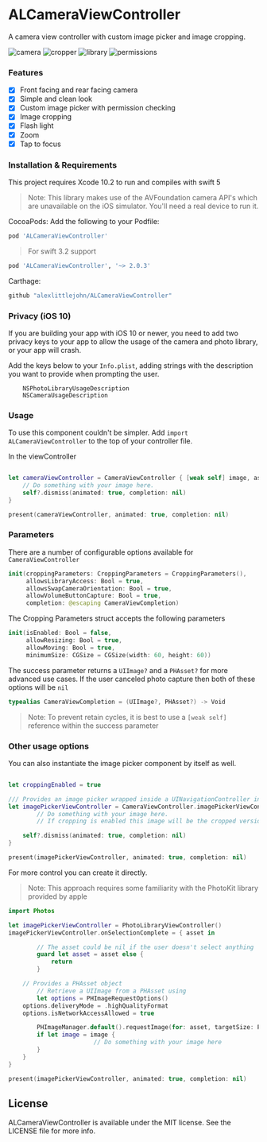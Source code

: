 # ALCameraViewController
A camera view controller with custom image picker and image cropping.

![camera](https://cloud.githubusercontent.com/assets/932822/8455694/c61de812-2006-11e5-85c0-a57e3d980561.jpg)
![cropper](https://cloud.githubusercontent.com/assets/932822/8455697/c627ac44-2006-11e5-82be-7f96e73d9b1f.jpg)
![library](https://cloud.githubusercontent.com/assets/932822/8455695/c620ebb6-2006-11e5-9c61-75a81870c9de.jpg)
![permissions](https://cloud.githubusercontent.com/assets/932822/8455696/c62157fe-2006-11e5-958f-849cabf541ca.jpg)

### Features

- [x] Front facing and rear facing camera
- [x] Simple and clean look
- [x] Custom image picker with permission checking
- [x] Image cropping
- [x] Flash light
- [x] Zoom
- [x] Tap to focus

### Installation & Requirements
This project requires Xcode 10.2 to run and compiles with swift 5
> Note: This library makes use of the AVFoundation camera API's which are unavailable on the iOS simulator. You'll need a real device to run it.

CocoaPods:
Add the following to your Podfile:

```ruby
pod 'ALCameraViewController'
```
> For swift 3.2 support

```ruby
pod 'ALCameraViewController', '~> 2.0.3'
```

Carthage:

```ruby
github "alexlittlejohn/ALCameraViewController"
```


### Privacy (iOS 10) ###
If you are building your app with iOS 10 or newer, you need to add two privacy keys to your app to allow the usage of the camera and photo library, or your app will crash.

Add the keys below to your `Info.plist`, adding strings with the description you want to provide when prompting the user.

```
    NSPhotoLibraryUsageDescription
    NSCameraUsageDescription
```

### Usage

To use this component couldn't be simpler.
Add `import ALCameraViewController` to the top of your controller file.

In the viewController
```swift

let cameraViewController = CameraViewController { [weak self] image, asset in
	// Do something with your image here.
	self?.dismiss(animated: true, completion: nil)
}

present(cameraViewController, animated: true, completion: nil)
```

### Parameters

There are a number of configurable options available for `CameraViewController`

```swift
init(croppingParameters: CroppingParameters = CroppingParameters(),
     allowsLibraryAccess: Bool = true,
     allowsSwapCameraOrientation: Bool = true,
     allowVolumeButtonCapture: Bool = true,
     completion: @escaping CameraViewCompletion)
```

The Cropping Parameters struct accepts the following parameters

```swift
init(isEnabled: Bool = false,
     allowResizing: Bool = true,
     allowMoving: Bool = true,
     minimumSize: CGSize = CGSize(width: 60, height: 60))
```

The success parameter returns a `UIImage?` and a `PHAsset?` for more advanced use cases.
If the user canceled photo capture then both of these options will be `nil`

```swift
typealias CameraViewCompletion = (UIImage?, PHAsset?) -> Void
```
> Note: To prevent retain cycles, it is best to use a `[weak self]` reference within the success parameter

### Other usage options

You can also instantiate the image picker component by itself as well.
```swift

let croppingEnabled = true

/// Provides an image picker wrapped inside a UINavigationController instance
let imagePickerViewController = CameraViewController.imagePickerViewController(croppingEnabled: croppingEnabled) { [weak self] image, asset in
		// Do something with your image here.
	 	// If cropping is enabled this image will be the cropped version

    self?.dismiss(animated: true, completion: nil)
}

present(imagePickerViewController, animated: true, completion: nil)

```

For more control you can create it directly.
> Note: This approach requires some familiarity with the PhotoKit library provided by apple

```swift
import Photos

let imagePickerViewController = PhotoLibraryViewController()
imagePickerViewController.onSelectionComplete = { asset in

		// The asset could be nil if the user doesn't select anything
		guard let asset = asset else {
			return
		}

    // Provides a PHAsset object
		// Retrieve a UIImage from a PHAsset using
		let options = PHImageRequestOptions()
    options.deliveryMode = .highQualityFormat
    options.isNetworkAccessAllowed = true

		PHImageManager.default().requestImage(for: asset, targetSize: PHImageManagerMaximumSize, contentMode: .aspectFill, options: options) { image, _ in
        if let image = image {
						// Do something with your image here
        }
    }
}

present(imagePickerViewController, animated: true, completion: nil)

```


## License
ALCameraViewController is available under the MIT license. See the LICENSE file for more info.
